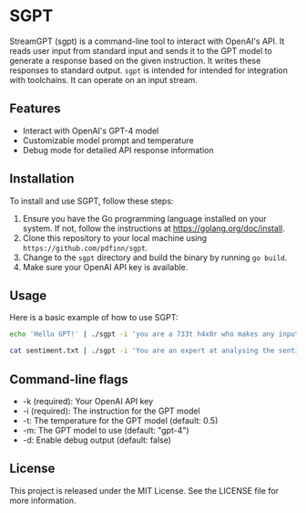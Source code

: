 # SGPT
StreamGPT (sgpt) is a command-line tool to interact with OpenAI's API. It reads user input from standard input and sends it to the GPT model to generate a response based on the given instruction.  It writes these responses to standard output.  `sgpt` is intended for intended for integration with toolchains.  It can operate on an input stream.

## Features

- Interact with OpenAI's GPT-4 model
- Customizable model prompt and temperature
- Debug mode for detailed API response information

## Installation

To install and use SGPT, follow these steps:

1. Ensure you have the Go programming language installed on your system. If not, follow the instructions at https://golang.org/doc/install.
2. Clone this repository to your local machine using `https://github.com/pdfinn/sgpt`.
3. Change to the `sgpt` directory and build the binary by running `go build`.
4. Make sure your OpenAI API key is available.

## Usage

Here is a basic example of how to use SGPT:

```bash
echo 'Hello GPT!' | ./sgpt -i 'you are a 733t h4x0r who makes any input 733t' -k YOUR_API_KEY
```

```bash
cat sentiment.txt | ./sgpt -i 'You are an expert at analysing the sentiment of English statements. Analyze the sentiment and express it as an emoji.' -k YOUR_API_KEY
```

## Command-line flags
- -k (required): Your OpenAI API key
- -i (required): The instruction for the GPT model
- -t: The temperature for the GPT model (default: 0.5)
- -m: The GPT model to use (default: "gpt-4")
- -d: Enable debug output (default: false)

## License

This project is released under the MIT License. See the LICENSE file for more information.

